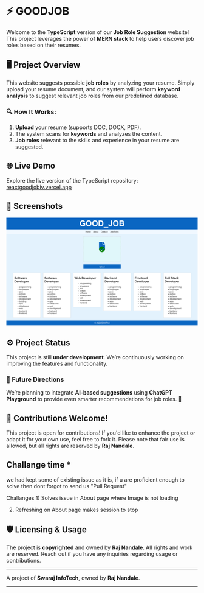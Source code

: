 # ⚡ GOODJOB

Welcome to the **TypeScript** version of our **Job Role Suggestion** website! This project leverages the power of **MERN stack** to help users discover job roles based on their resumes.

## 🖥️ Project Overview

This website suggests possible **job roles** by analyzing your resume. Simply upload your resume document, and our system will perform **keyword analysis** to suggest relevant job roles from our predefined database.

### 🔍 How It Works:
1. **Upload** your resume (supports DOC, DOCX, PDF).
2. The system scans for **keywords** and analyzes the content.
3. **Job roles** relevant to the skills and experience in your resume are suggested.


## 🌐 Live Demo

Explore the live version of the TypeScript repository: [reactgoodjobiv.vercel.app](https://reactgoodjobiv.vercel.app)

## 📸 Screenshots
![Homepage Screenshot](./screenshots/homepage.png)
## ⚙️ Project Status

This project is still **under development**. We’re continuously working on improving the features and functionality.

### 🌟 Future Directions
We’re planning to integrate **AI-based suggestions** using **ChatGPT Playground** to provide even smarter recommendations for job roles. 🤖

## 🙌 Contributions Welcome!

This project is open for contributions! If you'd like to enhance the project or adapt it for your own use, feel free to fork it. Please note that fair use is allowed, but all rights are reserved by **Raj Nandale**.
## Challange time *

we had kept some of existing issue as it is, if u are proficient enough to solve then dont forgot to send us "Pull Request"

Challanges 1) Solves issue in About page where Image is not loading

2) Refreshing on About page makes session to stop

## 🛡️ Licensing & Usage

The project is **copyrighted** and owned by **Raj Nandale**. All rights and work are reserved. Reach out if you have any inquiries regarding usage or contributions.

---

A project of **Swaraj InfoTech**, owned by **Raj Nandale**.

---
